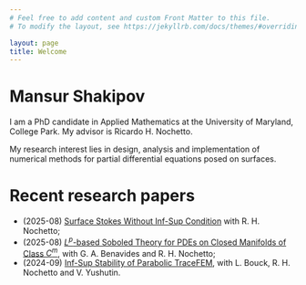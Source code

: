 ```yaml
---
# Feel free to add content and custom Front Matter to this file.
# To modify the layout, see https://jekyllrb.com/docs/themes/#overriding-theme-defaults

layout: page
title: Welcome
---
```

# Mansur Shakipov
I am a PhD candidate in Applied Mathematics at the University of Maryland, College Park. My advisor is Ricardo H. Nochetto.

My research interest lies in design, analysis and implementation of numerical methods for partial differential equations posed on surfaces.

# Recent research papers
- (2025-08) [Surface Stokes Without Inf-Sup Condition](https://arxiv.org/abs/2508.13342) with R. H. Nochetto;
- (2025-08) [$L^p$-based Soboled Theory for PDEs on Closed Manifolds of Class $C^m$](https://arxiv.org/abs/2508.11109), with G. A. Benavides and R. H. Nochetto;
- (2024-09) [Inf-Sup Stability of Parabolic TraceFEM](https://arxiv.org/abs/2409.13944), with L. Bouck, R. H. Nochetto and V. Yushutin.